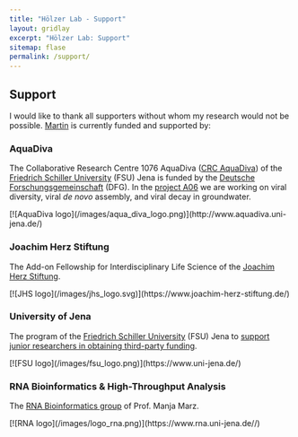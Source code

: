 ```yaml
---
title: "Hölzer Lab - Support"
layout: gridlay
excerpt: "Hölzer Lab: Support"
sitemap: flase
permalink: /support/
---
```


## Support

I would like to thank all supporters without whom my research would not be possible. [Martin](/team) is currently funded and supported by:

<div class="row"><div class="col-sm-6 clearfix">

### AquaDiva

The Collaborative Research Centre 1076 AquaDiva ([CRC AquaDiva](http://www.aquadiva.uni-jena.de/)) of the [Friedrich Schiller University](https://www.uni-jena.de/) (FSU) Jena is funded by the [Deutsche Forschungsgemeinschaft](https://www.dfg.de/) (DFG). In the [project A06](http://www.aquadiva.uni-jena.de/A06.html) we are working on viral diversity, viral _de novo_ assembly, and viral decay in groundwater.

</div><div class="col-sm-6 clearfix">
[![AquaDiva logo](/images/aqua_diva_logo.png)](http://www.aquadiva.uni-jena.de/)
</div></div>

<div class="row"><div class="col-sm-6 clearfix">

### Joachim Herz Stiftung

The Add-on Fellowship for Interdisciplinary Life Science of the [Joachim Herz Stiftung](https://www.joachim-herz-stiftung.de/).

</div><div class="col-sm-6 clearfix">
[![JHS logo](/images/jhs_logo.svg)](https://www.joachim-herz-stiftung.de/)
</div></div>

<div class="row"><div class="col-sm-6 clearfix">

### University of Jena

The program of the [Friedrich Schiller University](https://www.uni-jena.de/) (FSU) Jena to [support junior researchers in obtaining third-party funding](https://www.uni-jena.de/Nachrichten%C3%BCbersicht/Dem+Nachwuchs+eine+Chance.html).

</div><div class="col-sm-6 clearfix">
[![FSU logo](/images/fsu_logo.png)](https://www.uni-jena.de/)
</div></div>

<div class="row"><div class="col-sm-6 clearfix">

### RNA Bioinformatics & High-Throughput Analysis

The [RNA Bioinformatics group](https://www.rna.uni-jena.de/) of Prof. Manja Marz.

</div><div class="col-sm-6 clearfix">
[![RNA logo](/images/logo_rna.png)](https://www.rna.uni-jena.de//)
</div></div>



<div class="row"><div class="col-sm-6 clearfix">